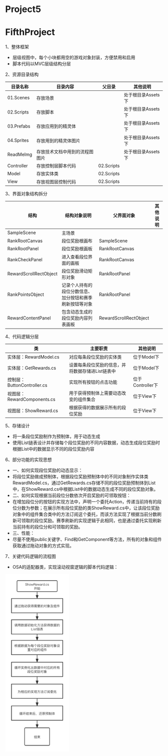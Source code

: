 # Project5

# FifthProject

1、整体框架

- 层级视图中，每个小块都用空的游戏对象封装，方便禁用和启用
- 脚本代码以MVC层级结构分层



2、资源目录结构

| 目录名称   | 目录内容                       | 父目录     | 其他说明           |
| ---------- | ------------------------------ | ---------- | ------------------ |
| 01.Scenes  | 存放场景                       |            | 处于根目录Assets下 |
| 02.Scripts | 存放脚本                       |            | 处于根目录Assets下 |
| 03.Prefabs | 存放应用到的精灵体             |            | 处于根目录Assets下 |
| 04.Sprites | 存放用到的精灵体图片           |            | 处于根目录Assets下 |
| ReadMeImg  | 存放技术文档中用到的流程图图片 |            | 处于根目录Assets下 |
| Controller | 存放控制层脚本代码             | 02.Scripts |                    |
| Model      | 存放实体类                     | 02.Scripts |                    |
| View       | 存放视图层控制代码             | 02.Scripts |                    |



3、界面对象结构拆分

| 结构                   | 结构对象说明                                             | 父界面对象             | 其他说明 |
| ---------------------- | -------------------------------------------------------- | ---------------------- | -------- |
| SampleScene            | 主场景                                                   |                        |          |
| RankRootCanvas         | 段位奖励根画布                                           | SampleScene            |          |
| RankRootPanel          | 段位奖励根画板                                           | RankRootCanvas         |          |
| RankCheckPanel         | 进入查看段位界面的画板                                   | RankRootCanvas         |          |
| RewardScrollRectObject | 段位奖励滑动矩形对象                                     | RankRootPanel          |          |
| RankPointsObject       | 记录个人持有的段位分数信息、加分按钮和赛季刷新按钮等对象 | RankRootPanel          |          |
| RewardContentPanel     | 包含动态生成的段位奖励内容列表画板                       | RewardScrollRectObject |          |



4、代码逻辑分层

| 类                          | 主要职责                                         | 其他说明         |
| --------------------------- | ------------------------------------------------ | ---------------- |
| 实体层：RewardModel.cs      | 对应每条段位奖励的实体类                         | 位于Model下      |
| 实体层：GetRewards.cs       | 设置每条段位奖励的信息，并将数据存储进List链表中 | 位于Model下      |
| 控制层：ButtonController.cs | 实现所有按钮的点击功能                           | 位于Controller下 |
| 视图层：RewardComponents.cs | 用于获得预制体上需要动态改变的组件集合           | 位于View下       |
| 视图层：ShowReward.cs       | 根据获得的数据展示所有的段位奖励                 | 位于View下       |



5、存储设计

- 将一条段位奖励制作为预制体，用于动态生成
- 使用List链表设计并存储每个段位奖励的不同内容数据，动态生成段位奖励时根据List中的数据显示不同的段位奖励内容



6、部分功能的实现思想

- 一、如何实现段位奖励的动态显示：
- 将段位奖励做成预制体，根据段位奖励预制体中的不同对象制作实体类RewardModel.cs，通过GetRewards.cs存储不同的段位奖励预制体到List中，在ShowReward.cs中根据List中的数据动态生成不同的段位奖励对象。
- 二、如何实现根据当前段位分数依次开启奖励的可领取按钮：
- 在增加段位分的按钮的实现方法中，声明一个委托Action，传递当前持有的段位分数为参数；在展示所有段位奖励的类ShowReward.cs中，让该段位奖励对象中的组件集合类中的方法订阅这个委托，而该方法实现了根据当前分数刷新可领取的段位奖励。赛季刷新的实现逻辑于此相同，也是通过委托实现刷新当前持有的段位分和可领取的奖励。
- 三、性能：
- 尽量不使用public关键字、Find和GetComponent等方法，所有的对象和组件获取通过拖动对象的方式实现。



7、关键代码逻辑的流程图

- OSA的适配器类，实现滚动视窗逻辑的脚本代码逻辑：

<img src="https://github.com/89trillion-xuda/Project5/blob/master/Assets/ReadMeImg/ShowReward.cs.png" style="zoom:80%;" />



